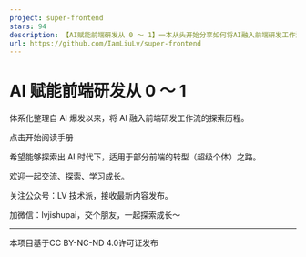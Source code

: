 ```yaml
---
project: super-frontend
stars: 94
description: 【AI赋能前端研发从 0 ～ 1】一本从头开始分享如何将AI融入前端研发工作流的电子书
url: https://github.com/IamLiuLv/super-frontend
---
```


AI 赋能前端研发从 0 ～ 1
================

体系化整理自 AI 爆发以来，将 AI 融入前端研发工作流的探索历程。

点击开始阅读手册

希望能够探索出 AI 时代下，适用于部分前端的转型（超级个体）之路。

欢迎一起交流、探索、学习成长。

关注公众号：LV 技术派，接收最新内容发布。

加微信：lvjishupai，交个朋友，一起探索成长～

* * *

本项目基于CC BY-NC-ND 4.0许可证发布

